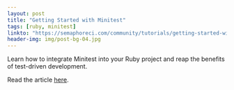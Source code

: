 ```yaml
---
layout: post
title: "Getting Started with Minitest"
tags: [ruby, minitest]
linkto: "https://semaphoreci.com/community/tutorials/getting-started-with-minitest"
header-img: img/post-bg-04.jpg
---
```


Learn how to integrate Minitest into your Ruby project and reap the benefits of test-driven development. 

Read the article [here](https://semaphoreci.com/community/tutorials/getting-started-with-minitest).

